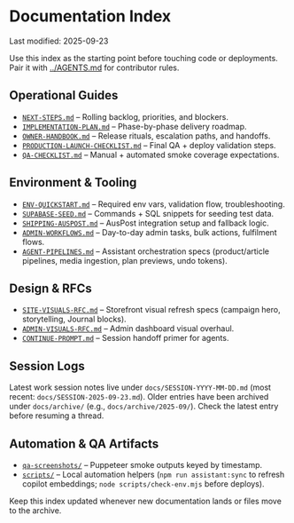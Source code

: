 # Documentation Index

Last modified: 2025-09-23

Use this index as the starting point before touching code or deployments. Pair it with [../AGENTS.md](../AGENTS.md) for contributor rules.

## Operational Guides
- [`NEXT-STEPS.md`](NEXT-STEPS.md) – Rolling backlog, priorities, and blockers.
- [`IMPLEMENTATION-PLAN.md`](IMPLEMENTATION-PLAN.md) – Phase-by-phase delivery roadmap.
- [`OWNER-HANDBOOK.md`](OWNER-HANDBOOK.md) – Release rituals, escalation paths, and handoffs.
- [`PRODUCTION-LAUNCH-CHECKLIST.md`](PRODUCTION-LAUNCH-CHECKLIST.md) – Final QA + deploy validation steps.
- [`QA-CHECKLIST.md`](QA-CHECKLIST.md) – Manual + automated smoke coverage expectations.

## Environment & Tooling
- [`ENV-QUICKSTART.md`](ENV-QUICKSTART.md) – Required env vars, validation flow, troubleshooting.
- [`SUPABASE-SEED.md`](SUPABASE-SEED.md) – Commands + SQL snippets for seeding test data.
- [`SHIPPING-AUSPOST.md`](SHIPPING-AUSPOST.md) – AusPost integration setup and fallback logic.
- [`ADMIN-WORKFLOWS.md`](ADMIN-WORKFLOWS.md) – Day-to-day admin tasks, bulk actions, fulfilment flows.
- [`AGENT-PIPELINES.md`](AGENT-PIPELINES.md) – Assistant orchestration specs (product/article pipelines, media ingestion, plan previews, undo tokens).

## Design & RFCs
- [`SITE-VISUALS-RFC.md`](SITE-VISUALS-RFC.md) – Storefront visual refresh specs (campaign hero, storytelling, Journal blocks).
- [`ADMIN-VISUALS-RFC.md`](ADMIN-VISUALS-RFC.md) – Admin dashboard visual overhaul.
- [`CONTINUE-PROMPT.md`](CONTINUE-PROMPT.md) – Session handoff primer for agents.

## Session Logs
Latest work session notes live under `docs/SESSION-YYYY-MM-DD.md` (most recent: `docs/SESSION-2025-09-23.md`). Older entries have been archived under `docs/archive/` (e.g., `docs/archive/2025-09/`). Check the latest entry before resuming a thread.

## Automation & QA Artifacts
- [`qa-screenshots/`](qa-screenshots/) – Puppeteer smoke outputs keyed by timestamp.
- [`scripts/`](../scripts/) – Local automation helpers (`npm run assistant:sync` to refresh copilot embeddings; `node scripts/check-env.mjs` before deploys).

Keep this index updated whenever new documentation lands or files move to the archive.
